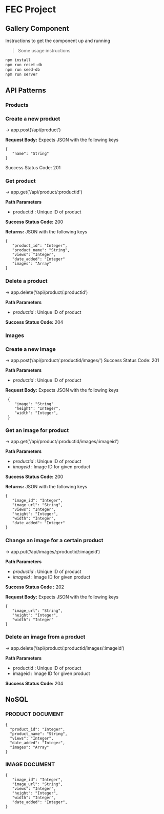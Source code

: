 # FEC Project
## Gallery Component

Instructions to get the component up and running
> Some usage instructions

```bash
npm install
npm run reset-db
npm run seed-db
npm run server
```
## API Patterns

### Products

 ### **Create a new product**
→ app.post(‘/api/product’)

**Request Body:** Expects JSON with the following keys
   ```
   {
      "name": "String"
   }
   ```

  Success Status Code: 201

### **Get product**
→ app.get('/api/product/:productid')

**Path Parameters**
   - productid : Unique ID of product

**Success Status Code:** 200

**Returns:** JSON with the following keys
```
{
   "product_id": "Integer",
   "product_name": "String",
   "views": "Integer",
   "date_added": "Integer"
   "images": "Array"
}
```

### **Delete a product**
  → app.delete(‘/api/product/:productid’)

  **Path Parameters**
   - *productid* : Unique ID of product

   **Success Status Code:** 204

### Images

### **Create a new image**

→ app.post(‘/api/product/:productid/images/')
  Success Status Code: 201

  **Path Parameters**
   - *productid* : Unique ID of product

  **Request Body:** Expects JSON with the following keys
  ```
   {
      "image": "String"
      "height": "Integer",
      "width": "Integer",
   }
  ```

### **Get an image for product**
→ app.get('/api/product/:productid/images/:imageid')

**Path Parameters**
   - *productid* : Unique ID of product
   - *imageid* : Image ID for given product

**Success Status Code:** 200

**Returns:** JSON with the following keys
```
{
   "image_id": "Integer",
   "image_url": "String",
   "views": "Integer",
   "height": "Integer",
   "width": "Integer",
   "date_added": "Integer"
}
```

### **Change an image for a certain product**
  → app.put(‘/api/images/:productid/:imageid’)

  **Path Parameters**
   - *productid* : Unique ID of product
   - *imageid* : Image ID for given product

   **Success Status Code :** 202

   **Request Body:** Expects JSON with the following keys
   ```
   {
      "image_url": "String",
      "height": "Integer",
      "width": "Integer"
   }
   ```

### **Delete an image from a product**
→ app.delete(‘/api/product/:productid/images/:imageid’)

  **Path Parameters**
  - productid : Unique ID of product
  - imageid : Image ID for given product

  **Success Status Code:** 204

## NoSQL

### PRODUCT DOCUMENT

```
{
  "product_id": "Integer",
  "product_name": "String",
  "views": "Integer",
  "date_added": "Integer",
  "images": "Array"
}
```

### IMAGE DOCUMENT
```
{
   "image_id": "Integer",
   "image_url": "String",
   "views": "Integer",
   "height": "Integer",
   "width": "Integer",
   "date_added": "Integer",
}
```